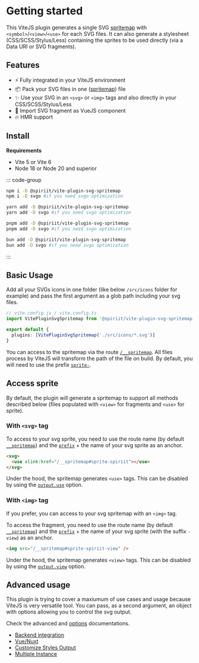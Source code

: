 # Getting started

This ViteJS plugin generates a single SVG [spritemap](https://css-tricks.com/svg-sprites-use-better-icon-fonts/) with `<symbol>`/`<view>`/`<use>` for each SVG files. It can also generate a stylesheet (CSS/SCSS/Stylus/Less) containing the sprites to be used directly (via a Data URI or SVG fragments).

## Features
- ⚡ Fully integrated in your ViteJS environment
- 📦 Pack your SVG files in one ([spritemap](https://css-tricks.com/svg-sprites-use-better-icon-fonts/)) file
- ✨ Use your SVG in an `<svg>` or `<img>` tags and also directly in your CSS/SCSS/Stylus/Less
- 🍕 Import SVG fragment as VueJS component
- 🔥 HMR support

## Install

**Requirements**

- Vite 5 or Vite 6
- Node 18 or Node 20 and superior

::: code-group

```bash [npm]
npm i -D @spiriit/vite-plugin-svg-spritemap
npm i -D svgo #if you need svgo optimization
```

```bash [Yarn]
yarn add -D @spiriit/vite-plugin-svg-spritemap
yarn add -D svgo #if you need svgo optimization
```

```bash [pnpm]
pnpm add -D @spiriit/vite-plugin-svg-spritemap
pnpm add -D svgo #if you need svgo optimization
```

```bash [Bun]
bun add -D @spiriit/vite-plugin-svg-spritemap
bun add -D svgo #if you need svgo optimization
```

:::

## Basic Usage

Add all your SVGs icons in one folder (like below `/src/icons` folder for example) and pass the first argument as a glob path including your svg files.

```ts
// vite.config.js / vite.config.ts
import VitePluginSvgSpritemap from '@spiriit/vite-plugin-svg-spritemap'

export default {
  plugins: [VitePluginSvgSpritemap('./src/icons/*.svg')]
}
```

You can access to the spritemap via the route [`/__spritemap`](/options/#route). All files process by ViteJS will transform the path of the file on build. By default, you will need to use the prefix [`sprite-`](/options/#prefix).

## Access sprite

By default, the plugin will generate a spritemap to support all methods described below (files populated with `<view>` for fragments and `<use>` for sprite).

### With `<svg>` tag

To access to your svg sprite, you need to use the route name (by default [`__spritemap`](/options/#route)) and the [`prefix`](/options/#prefix) + the name of your svg sprite as an anchor.

```html
<svg>
  <use xlink:href="/__spritemap#sprite-spiriit"></use>
</svg>
```

Under the hood, the spritemap generates `<use>` tags. This can be disabled by using the [`output.use`](http://localhost:5173/options/output.html#output-use) option.

### With `<img>` tag

If you prefer, you can access to your svg spritemap with an `<img>` tag.

To access the fragment, you need to use the route name (by default [`__spritemap`](/options/#route)) and the [`prefix`](/options/#prefix) + the name of your svg sprite (with the suffix `-view`) as an anchor.

```html
<img src="/__spritemap#sprite-spiriit-view" />
```

Under the hood, the spritemap generates `<view>` tags. This can be disabled by using the [`output.view`](http://localhost:5173/options/output.html#output-view) option.

## Advanced usage

This plugin is trying to cover a maxiumum of use cases and usage because ViteJS is very versatile tool.
You can pass, as a second argument, an object with options allowing you to control the svg output.

Check the advanced and [options](/options/) documentations.

- [Backend integration](/guide/backend-integration)
- [Vue/Nuxt](/guide/vue)
- [Customize Styles Output](/guide/customize-styles-output)
- [Multiple Instance](/guide/multiple-instance)
